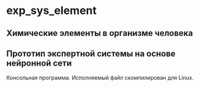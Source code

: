 # exp_sys_element
## Химические элементы в организме человека
## Прототип экспертной системы на основе нейронной сети
Консольная программа. Исполняемый файл скомпилирован для Linux.
